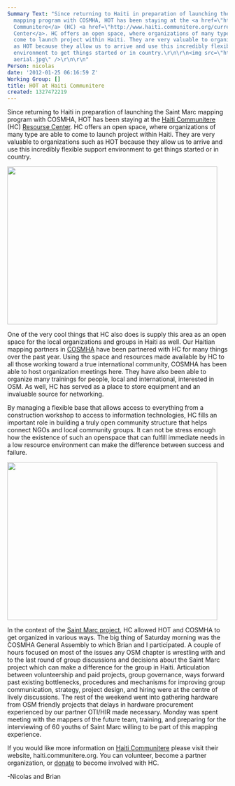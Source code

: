 ```yaml
---
Summary Text: "Since returning to Haiti in preparation of launching the Saint Marc
  mapping program with COSMHA, HOT has been staying at the <a href=\"http://www.haiti.communitere.org/\">Haiti
  Communitere</a> (HC) <a href=\"http://www.haiti.communitere.org/current-projects/resource-center\">Resourse
  Center</a>. HC offers an open space, where organizations of many type are able to
  come to launch project within Haiti. They are very valuable to organizations such
  as HOT because they allow us to arrive and use this incredibly flexible support
  environment to get things started or in country.\r\n\r\n<img src=\"http://hot.openstreetmap.org/sites/default/files/HC
  aerial.jpg\" />\r\n\r\n"
Person: nicolas
date: '2012-01-25 06:16:59 Z'
Working Group: []
title: HOT at Haiti Communitere
created: 1327472219
---
```

<p>Since returning to Haiti in preparation of launching the Saint Marc mapping program with COSMHA, HOT has been staying at the <a href="http://www.haiti.communitere.org/">Haiti Communitere</a> (HC) <a href="http://www.haiti.communitere.org/current-projects/resource-center">Resourse Center</a>. HC offers an open space, where organizations of many type are able to come to launch project within Haiti. They are very valuable to organizations such as HOT because they allow us to arrive and use this incredibly flexible support environment to get things started or in country.</p><p><img class="image-large" src="/sites/default/files/styles/large/public/HC%20aerial_0.jpg?itok=U1EIX2I1" alt="" width="480" height="360"></p><p>One of the very cool things that HC also does is supply this area as an open space for the local organizations and groups in Haiti as well. Our Haitian mapping partners in <a href="http://cosmha.wordpress.com/">COSMHA</a> have been partnered with HC for many things over the past year. Using the space and resources made available by HC to all those working toward a true international community, COSMHA has been able to host organization meetings here. They have also been able to organize many trainings for people, local and international, interested in OSM. As well, HC has served as a place to store equipment and an invaluable source for networking.</p><p>By managing a flexible base that allows access to everything from a construction workshop to access to information technologies, HC fills an important role in building a truly open community structure that helps connect NGOs and local community groups. It can not be stress enough how the existence of such an openspace that can fulfill immediate needs in a low resource environment can make the difference between success and failure.&nbsp;</p><p><img class="image-large" src="/sites/default/files/styles/large/public/cosmha%20at%20HC_0.jpg?itok=anSHCCYm" alt="" width="480" height="360"></p><p>In the context of the <a href="http://hot.openstreetmap.org/updates/2012-01-11_a_return_to_haiti_two_years_on">Saint Marc project</a>, HC allowed HOT and COSMHA to get organized in various ways. The big thing of Saturday morning was the COSMHA General Assembly to which Brian and I participated. A couple of hours focused on most of the issues any OSM chapter is wrestling with and to the last round of group discussions and decisions about the Saint Marc project which can make a difference for the group in Haiti. Articulation between volunteership and paid projects, group governance, ways forward past existing bottlenecks, procedures and mechanisms for improving group communication, strategy, project design, and hiring were at the centre of lively discussions. The rest of the weekend went into gathering hardware from OSM friendly projects that delays in hardware procurement experienced by our partner OTI/HIR made necessary. Monday was spent meeting with the mappers of the future team, training, and preparing for the interviewing of 60 youths of Saint Marc willing to be part of this mapping experience.</p><p>If you would like more information on <a href="http://www.haiti.communitere.org/">Haiti Communitere</a> please visit their website, haiti.communitere.org. You can volunteer, become a <a>partner organization</a>, or <a href="http://www.haiti.communitere.org/donate">donate</a> to become involved with HC.</p><p>-Nicolas and Brian</p>
